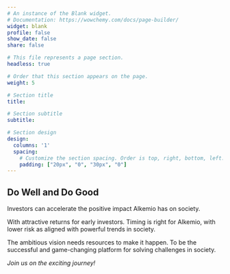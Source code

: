 ```yaml
---
# An instance of the Blank widget.
# Documentation: https://wowchemy.com/docs/page-builder/
widget: blank
profile: false
show_date: false
share: false

# This file represents a page section.
headless: true

# Order that this section appears on the page.
weight: 5

# Section title
title: 

# Section subtitle
subtitle: 

# Section design
design:
  columns: '1'
  spacing:
    # Customize the section spacing. Order is top, right, bottom, left.
    padding: ["20px", "0", "30px", "0"]
---
```

## **Do Well and Do Good**
Investors can accelerate the positive impact Alkemio has on society. 

With attractive returns for early investors. Timing is right for Alkemio, with lower risk as aligned with powerful trends in society.  

The ambitious vision needs resources to make it happen. To be the successful and game-changing platform for solving challenges in society. 

*Join us on the exciting journey!*




